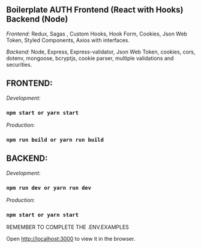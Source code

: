 ## Boilerplate AUTH Frontend (React with Hooks) Backend (Node)

*Frontend:* Redux, Sagas , Custom Hooks, Hook Form, Cookies, Json Web Token, Styled Components, Axios with interfaces.

*Backend:* Node, Express, Express-validator, Json Web Token, cookies, cors, dotenv, mongoose, bcryptjs, cookie parser, multiple validations and securities.

## FRONTEND:
*Development:*
### `npm start or yarn start`
*Production:*
### `npm run build or yarn run build`

## BACKEND:
*Development:*
### `npm run dev or yarn run dev`
*Production:*
### `npm start or yarn start`

REMEMBER TO COMPLETE THE .ENV.EXAMPLES

Open [http://localhost:3000](http://localhost:3000) to view it in the browser.

